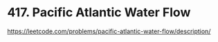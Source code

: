 # 417. Pacific Atlantic Water Flow

https://leetcode.com/problems/pacific-atlantic-water-flow/description/